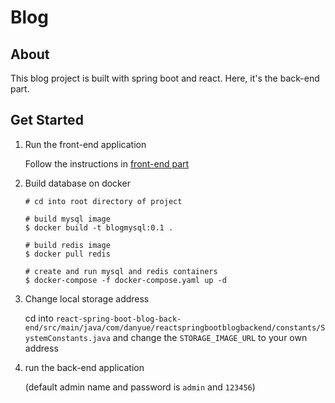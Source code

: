 # Blog

## About

This blog project is built with spring boot and react. Here, it's the back-end part.

## Get Started

1. Run the front-end application

   Follow the instructions in [front-end part](https://github.com/DanyueZhang/react-spring-boot-blog-front-end)

2. Build database on docker

   ```
   # cd into root directory of project
   
   # build mysql image
   $ docker build -t blogmysql:0.1 .
   
   # build redis image
   $ docker pull redis
   
   # create and run mysql and redis containers
   $ docker-compose -f docker-compose.yaml up -d
   ```
   
3. Change local storage address

   cd into `react-spring-boot-blog-back-end/src/main/java/com/danyue/reactspringbootblogbackend/constants/SystemConstants.java`
   and change the `STORAGE_IMAGE_URL` to your own address

4. run the back-end application

   (default admin name and password is `admin` and `123456`)